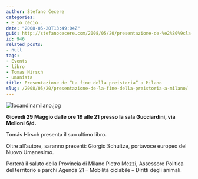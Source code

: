 ```yaml
---
author: Stefano Cecere
categories:
- E io cecio..
date: "2008-05-20T13:49:04Z"
guid: http://stefanocecere.com/2008/05/20/presentazione-de-%e2%80%9cla-fine-della-preistoria%e2%80%9d-a-milano/
id: 946
related_posts:
- null
tags:
- Events
- libro
- Tomas Hirsch
- umanista
title: Presentazione de “La fine della preistoria” a Milano
slug: /2008/05/20/presentazione-de-la-fine-della-preistoria-a-milano/
---
```


![locandinamilano.jpg](http://stefanocecere.com/wp-content/uploads/sites/3/2008/05/locandinamilano.jpg)

**Giovedi 29 Maggio dalle ore 19 alle 21 presso la sala Gucciardini, via Melloni 6/d.**

Tomás Hirsch presenta il suo ultimo libro.
  
Oltre all&#8217;autore, saranno presenti: Giorgio Schultze, portavoce europeo del Nuovo Umanesimo.

Porterà il saluto della Provincia di Milano Pietro Mezzi, Assessore Politica del territorio e parchi Agenda 21 &#8211; Mobilità ciclabile &#8211; Diritti degli animali.